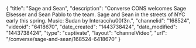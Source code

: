 {
    "title": "Sage and Sean",
    "description": "Converse CONS welcomes Sage Elsesser and Sean Pablo to the team. Sage and Sean in the streets of NYC early this spring. Music: Sudan by Interacci\u00f3n.",
    "channelid": "168524",
    "videoid": "6418670",
    "date_created": "1443738424",
    "date_modified": "1443738424",
    "type": "captivate",
    "layout": "channelVideo",
    "url": "\/converse\/sage-and-sean\/168524-6418670"
}